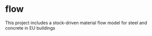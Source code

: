# flow
This project includes a stock-driven material flow model for steel and concrete in EU buildings
